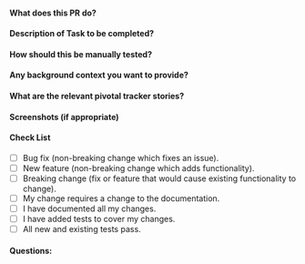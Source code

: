 #### What does this PR do?

#### Description of Task to be completed?

#### How should this be manually tested?

#### Any background context you want to provide?

#### What are the relevant pivotal tracker stories?

#### Screenshots (if appropriate)

#### Check List
- [ ] Bug fix (non-breaking change which fixes an issue).
- [ ] New feature (non-breaking change which adds functionality).
- [ ] Breaking change (fix or feature that would cause existing functionality to change).
- [ ] My change requires a change to the documentation.
- [ ] I have documented all my changes.
- [ ] I have added tests to cover my changes.
- [ ] All new and existing tests pass.

#### Questions:
